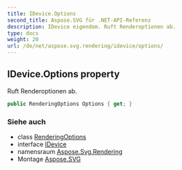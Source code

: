 ```yaml
---
title: IDevice.Options
second_title: Aspose.SVG für .NET-API-Referenz
description: IDevice eigendom. Ruft Renderoptionen ab.
type: docs
weight: 20
url: /de/net/aspose.svg.rendering/idevice/options/
---
```

## IDevice.Options property

Ruft Renderoptionen ab.

```csharp
public RenderingOptions Options { get; }
```

### Siehe auch

* class [RenderingOptions](../../renderingoptions/)
* interface [IDevice](../)
* namensraum [Aspose.Svg.Rendering](../../idevice/)
* Montage [Aspose.SVG](../../../)


